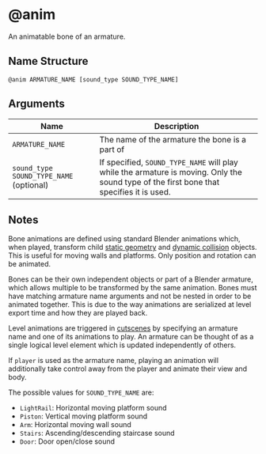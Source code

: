 # @anim

An animatable bone of an armature.

## Name Structure

```
@anim ARMATURE_NAME [sound_type SOUND_TYPE_NAME]
```

## Arguments

| Name                                    | Description                                                                                                                              |
| --------------------------------------- | ---------------------------------------------------------------------------------------------------------------------------------------- |
| `ARMATURE_NAME`                         | The name of the armature the bone is a part of                                                                                           |
| `sound_type SOUND_TYPE_NAME` (optional) | If specified, `SOUND_TYPE_NAME` will play while the armature is moving. Only the sound type of the first bone that specifies it is used. |

## Notes

Bone animations are defined using standard Blender animations which, when
played, transform child [static geometry](./static.md) and
[dynamic collision](./dynamic_box.md) objects. This is useful for moving walls
and platforms. Only position and rotation can be animated.

Bones can be their own independent objects or part of a Blender armature, which
allows multiple to be transformed by the same animation. Bones must have
matching armature name arguments and not be nested in order to be animated
together. This is due to the way animations are serialized at level export time
and how they are played back.

Level animations are triggered in [cutscenes](../cutscenes/README.md) by
specifying an armature name and one of its animations to play. An armature can
be thought of as a single logical level element which is updated independently
of others.

If `player` is used as the armature name, playing an animation will additionally
take control away from the player and animate their view and body.

The possible values for `SOUND_TYPE_NAME` are:
* `LightRail`: Horizontal moving platform sound
* `Piston`: Vertical moving platform sound
* `Arm`: Horizontal moving wall sound
* `Stairs`: Ascending/descending staircase sound
* `Door`: Door open/close sound
